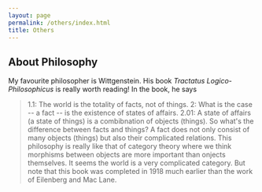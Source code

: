 ```yaml
---
layout: page
permalink: /others/index.html
title: Others
---
```


## About Philosophy
My favourite philosopher is Wittgenstein. His book *Tractatus Logico-Philosophicus* is really worth reading! In the book, he says 
> 1.1: The world is the totality of facts, not of things.
> 2: What is the case -- a fact -- is the existence of states of affairs.
> 2.01: A state of affairs (a state of things) is a combibnation of objects (things).
So what's the difference between facts and things? A fact does not only consist of many objects (things) but also their complicated relations. This philosophy is really like that of category theory where we think morphisms between objects are more important than onjects themselves. It seems the world is a very complicated category. But note that this book was completed in 1918 much earlier than the work of Eilenberg and Mac Lane.

